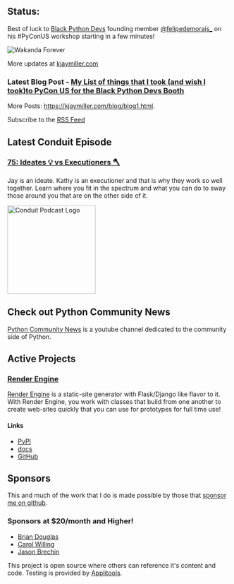 ## Status:
<p>Best of luck to <a href="https://mastodon.social/@blackpythondevs">Black Python Devs</a> founding member <a href="https://github.com/readme/stories/felipe-de-morais">@felipedemorais_</a> on his #PyConUS workshop starting in a few minutes!</p>

<p><img alt="Wakanda Forever" src="https://media1.tenor.com/m/sLnKQsITsaQAAAAd/family-i-got-you.gif" /></p>

More updates at [kjaymiller.com](https://kjaymiller.com/microblog/microblog)

### Latest Blog Post - [My List of things that I took (and wish I took)to PyCon US for the Black Python Devs Booth](https://kjaymiller.com/blog/my-list-of-things-that-i-took-and-wish-i-took-to-pycon-us-for-the-black-python-devs-booth.html)

More Posts: <https://kjaymiller.com/blog/blog1.html>.

Subscribe to the [RSS Feed](https://kjaymiller.com/allposts.rss)


## Latest Conduit Episode
### [75: Ideates 💡 vs Executioners 🪓](http://relay.fm/conduit/75)
Jay is an ideate. Kathy is an executioner and that is why they work so well together. Learn where you fit in the spectrum and what you can do to sway those around you that are on the other side of it.

<img src="https://kjaymiller.s3-us-west-2.amazonaws.com/images/conduit_artwork.png" height="200" width="200" alt="Conduit Podcast Logo"/>

## Check out Python Community News
[Python Community News](https://youtube.com/@pycommunitynews) is a youtube channel dedicated to the community side of Python.

## Active Projects

### [Render Engine]
[Render Engine] is a static-site generator with Flask/Django like flavor to it.
With Render Engine, you work with classes that build from one another to create
web-sites quickly that you can use for prototypes for full time use!

#### Links
- [PyPI](https://pypi.org/project/render-engine)
- [docs](https://render-engine.readthedocs.io)
- [GitHub](https://github.com/kjaymiller/render_engine)

## Sponsors
This and much of the work that I do is made possible by those that [sponsor me
on github](https://github.com/sponsors/kjaymiller).

### Sponsors at $20/month and Higher!
- [Brian Douglas](https://github.com/bdougie)
- [Carol Willing](https://github.com/willingc)
- [Jason Brechin](https://github.com/brechin)


This project is open source where others can reference it's content and code. Testing is provided by [Applitools](https://www.applitools.com/).


[Render Engine]: https://render-engine.readthedocs.io